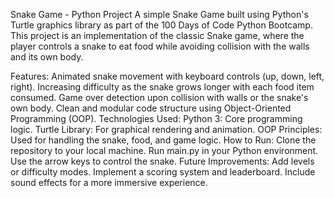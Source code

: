 Snake Game - Python Project
A simple Snake Game built using Python's Turtle graphics library as part of the 100 Days of Code Python Bootcamp. This project is an implementation of the classic Snake game, where the player controls a snake to eat food while avoiding collision with the walls and its own body.

Features:
  Animated snake movement with keyboard controls (up, down, left, right).
  Increasing difficulty as the snake grows longer with each food item consumed.
  Game over detection upon collision with walls or the snake's own body.
  Clean and modular code structure using Object-Oriented Programming (OOP).
Technologies Used:
  Python 3: Core programming logic.
  Turtle Library: For graphical rendering and animation.
  OOP Principles: Used for handling the snake, food, and game logic.
How to Run:
  Clone the repository to your local machine.
  Run main.py in your Python environment.
  Use the arrow keys to control the snake.
Future Improvements:
  Add levels or difficulty modes.
  Implement a scoring system and leaderboard.
  Include sound effects for a more immersive experience.
